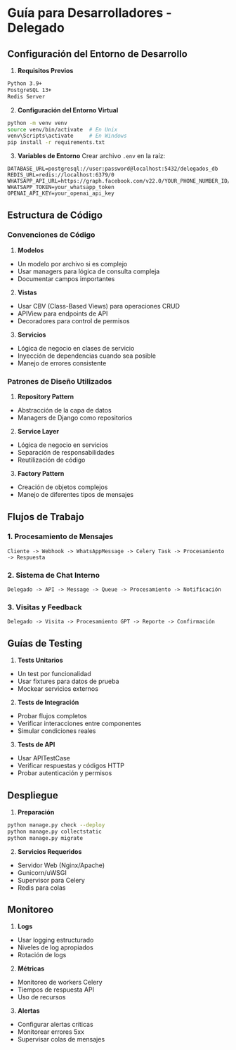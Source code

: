 # Guía para Desarrolladores - Delegado

## Configuración del Entorno de Desarrollo

1. **Requisitos Previos**
```bash
Python 3.9+
PostgreSQL 13+
Redis Server
```

2. **Configuración del Entorno Virtual**
```bash
python -m venv venv
source venv/bin/activate  # En Unix
venv\Scripts\activate     # En Windows
pip install -r requirements.txt
```

3. **Variables de Entorno**
Crear archivo `.env` en la raíz:
```
DATABASE_URL=postgresql://user:password@localhost:5432/delegados_db
REDIS_URL=redis://localhost:6379/0
WHATSAPP_API_URL=https://graph.facebook.com/v22.0/YOUR_PHONE_NUMBER_ID/messages
WHATSAPP_TOKEN=your_whatsapp_token
OPENAI_API_KEY=your_openai_api_key
```

## Estructura de Código

### Convenciones de Código

1. **Modelos**
- Un modelo por archivo si es complejo
- Usar managers para lógica de consulta compleja
- Documentar campos importantes

2. **Vistas**
- Usar CBV (Class-Based Views) para operaciones CRUD
- APIView para endpoints de API
- Decoradores para control de permisos

3. **Servicios**
- Lógica de negocio en clases de servicio
- Inyección de dependencias cuando sea posible
- Manejo de errores consistente

### Patrones de Diseño Utilizados

1. **Repository Pattern**
- Abstracción de la capa de datos
- Managers de Django como repositorios

2. **Service Layer**
- Lógica de negocio en servicios
- Separación de responsabilidades
- Reutilización de código

3. **Factory Pattern**
- Creación de objetos complejos
- Manejo de diferentes tipos de mensajes

## Flujos de Trabajo

### 1. Procesamiento de Mensajes
```
Cliente -> Webhook -> WhatsAppMessage -> Celery Task -> Procesamiento -> Respuesta
```

### 2. Sistema de Chat Interno
```
Delegado -> API -> Message -> Queue -> Procesamiento -> Notificación
```

### 3. Visitas y Feedback
```
Delegado -> Visita -> Procesamiento GPT -> Reporte -> Confirmación
```

## Guías de Testing

1. **Tests Unitarios**
- Un test por funcionalidad
- Usar fixtures para datos de prueba
- Mockear servicios externos

2. **Tests de Integración**
- Probar flujos completos
- Verificar interacciones entre componentes
- Simular condiciones reales

3. **Tests de API**
- Usar APITestCase
- Verificar respuestas y códigos HTTP
- Probar autenticación y permisos

## Despliegue

1. **Preparación**
```bash
python manage.py check --deploy
python manage.py collectstatic
python manage.py migrate
```

2. **Servicios Requeridos**
- Servidor Web (Nginx/Apache)
- Gunicorn/uWSGI
- Supervisor para Celery
- Redis para colas

## Monitoreo

1. **Logs**
- Usar logging estructurado
- Niveles de log apropiados
- Rotación de logs

2. **Métricas**
- Monitoreo de workers Celery
- Tiempos de respuesta API
- Uso de recursos

3. **Alertas**
- Configurar alertas críticas
- Monitorear errores 5xx
- Supervisar colas de mensajes